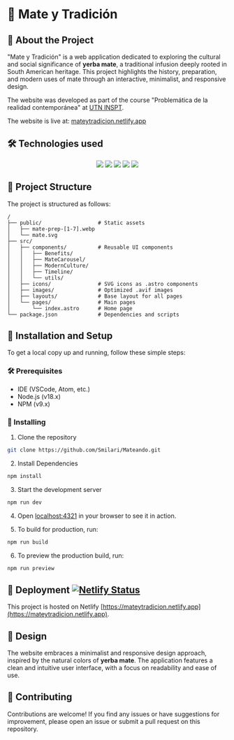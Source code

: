 # 🌿 Mate y Tradición

## 📖 About the Project

"Mate y Tradición" is a web application dedicated to exploring the cultural and social significance of **yerba mate**, a
traditional infusion deeply rooted in South American heritage. This project highlights the history, preparation, and
modern uses of mate through an interactive, minimalist, and responsive design.

The website was developed as part of the course "Problemática de la realidad contemporánea"
at [UTN INSPT](https://inspt.utn.edu.ar/).

The website is live at: [mateytradicion.netlify.app](https://mateytradicion.netlify.app)

## 🛠 Technologies used

<p align="center">
<a href="https://astro.build/"><img src="https://img.shields.io/badge/Astro-0175C2?style=for-the-badge&logo=astro&logoColor=white" /></a>
<a href="https://tailwindcss.com/"><img src="https://img.shields.io/badge/Tailwind_CSS-38B2AC?style=for-the-badge&logo=tailwind-css&logoColor=white" /></a>
<a href="https://www.typescriptlang.org/"><img src="https://img.shields.io/badge/TypeScript-3178C6?style=for-the-badge&logo=typescript&logoColor=white" /></a>
<a href="https://reactjs.org/"><img src="https://img.shields.io/badge/React-20232A?style=for-the-badge&logo=react&logoColor=61DAFB" /></a>
<a href="https://www.netlify.com/"><img src="https://img.shields.io/badge/Netlify-00C7B7?style=for-the-badge&logo=netlify&logoColor=white" /></a>
</p>

## 📂 Project Structure

The project is structured as follows:

```plaintext
/
├── public/                  # Static assets
│   ├── mate-prep-[1-7].webp
│   └── mate.svg
├── src/                     
│   ├── components/          # Reusable UI components
│   │   ├── Benefits/
│   │   ├── MateCarousel/
│   │   ├── ModernCulture/
│   │   ├── Timeline/
│   │   └── utils/
│   ├── icons/               # SVG icons as .astro components
│   ├── images/              # Optimized .avif images
│   ├── layouts/             # Base layout for all pages
│   └── pages/               # Main pages
│       └── index.astro      # Home page
└── package.json             # Dependencies and scripts
```

## 🔧 Installation and Setup

To get a local copy up and running, follow these simple steps:

### 🛠️ Prerequisites

- IDE (VSCode, Atom, etc.)
- Node.js (v18.x)
- NPM (v9.x)

### 🔨 Installing

1. Clone the repository

```sh
git clone https://github.com/Smilari/Mateando.git
```

2. Install Dependencies

```sh
npm install
```

3. Start the development server

```sh
npm run dev
```

4. Open [localhost:4321](http://localhost:4321) in your browser to see it in action.

5. To build for production, run:

```sh
npm run build
```

6. To preview the production build, run:

```sh
npm run preview
```

## 🚀 Deployment [![Netlify Status](https://api.netlify.com/api/v1/badges/3ef781ff-0565-4e25-a78d-40a412c28511/deploy-status)](https://app.netlify.com/sites/mateytradicion/deploys)

This project is hosted on Netlify [https://mateytradicion.netlify.app](https://mateytradicion.netlify.app).

## 📐 Design

The website embraces a minimalist and responsive design approach, inspired by the natural colors of **yerba mate**. The
application features a clean and intuitive user interface, with a focus on readability and ease of use.

## 🌟 Contributing

Contributions are welcome! If you find any issues or have suggestions for improvement, please open an issue or submit a
pull request on this repository.